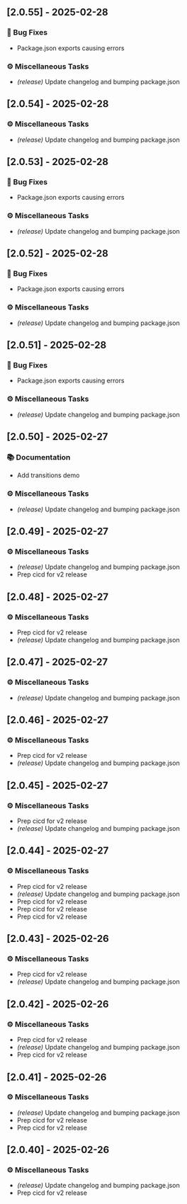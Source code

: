 ## [2.0.55] - 2025-02-28

### 🐛 Bug Fixes

- Package.json exports causing errors

### ⚙️ Miscellaneous Tasks

- *(release)* Update changelog and bumping package.json

<!-- generated by git-cliff -->
## [2.0.54] - 2025-02-28

### ⚙️ Miscellaneous Tasks

- *(release)* Update changelog and bumping package.json

<!-- generated by git-cliff -->
## [2.0.53] - 2025-02-28

### 🐛 Bug Fixes

- Package.json exports causing errors

### ⚙️ Miscellaneous Tasks

- *(release)* Update changelog and bumping package.json

<!-- generated by git-cliff -->
## [2.0.52] - 2025-02-28

### 🐛 Bug Fixes

- Package.json exports causing errors

### ⚙️ Miscellaneous Tasks

- *(release)* Update changelog and bumping package.json

<!-- generated by git-cliff -->
## [2.0.51] - 2025-02-28

### 🐛 Bug Fixes

- Package.json exports causing errors

### ⚙️ Miscellaneous Tasks

- *(release)* Update changelog and bumping package.json

<!-- generated by git-cliff -->
## [2.0.50] - 2025-02-27

### 📚 Documentation

- Add transitions demo

### ⚙️ Miscellaneous Tasks

- *(release)* Update changelog and bumping package.json

<!-- generated by git-cliff -->
## [2.0.49] - 2025-02-27

### ⚙️ Miscellaneous Tasks

- *(release)* Update changelog and bumping package.json
- Prep cicd for v2 release

<!-- generated by git-cliff -->
## [2.0.48] - 2025-02-27

### ⚙️ Miscellaneous Tasks

- Prep cicd for v2 release
- *(release)* Update changelog and bumping package.json

<!-- generated by git-cliff -->
## [2.0.47] - 2025-02-27

### ⚙️ Miscellaneous Tasks

- *(release)* Update changelog and bumping package.json

<!-- generated by git-cliff -->
## [2.0.46] - 2025-02-27

### ⚙️ Miscellaneous Tasks

- Prep cicd for v2 release
- *(release)* Update changelog and bumping package.json

<!-- generated by git-cliff -->
## [2.0.45] - 2025-02-27

### ⚙️ Miscellaneous Tasks

- Prep cicd for v2 release
- *(release)* Update changelog and bumping package.json

<!-- generated by git-cliff -->
## [2.0.44] - 2025-02-27

### ⚙️ Miscellaneous Tasks

- Prep cicd for v2 release
- *(release)* Update changelog and bumping package.json
- Prep cicd for v2 release
- Prep cicd for v2 release
- Prep cicd for v2 release

<!-- generated by git-cliff -->
## [2.0.43] - 2025-02-26

### ⚙️ Miscellaneous Tasks

- Prep cicd for v2 release
- *(release)* Update changelog and bumping package.json

<!-- generated by git-cliff -->
## [2.0.42] - 2025-02-26

### ⚙️ Miscellaneous Tasks

- Prep cicd for v2 release
- *(release)* Update changelog and bumping package.json
- Prep cicd for v2 release

<!-- generated by git-cliff -->
## [2.0.41] - 2025-02-26

### ⚙️ Miscellaneous Tasks

- *(release)* Update changelog and bumping package.json
- Prep cicd for v2 release
- Prep cicd for v2 release

<!-- generated by git-cliff -->
## [2.0.40] - 2025-02-26

### ⚙️ Miscellaneous Tasks

- *(release)* Update changelog and bumping package.json
- Prep cicd for v2 release

<!-- generated by git-cliff -->
